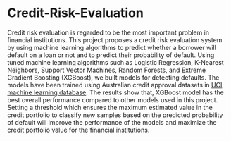 # Credit-Risk-Evaluation
Credit risk evaluation is regarded to be the most important problem in financial institutions. This project proposes a credit risk evaluation system by using machine learning algorithms to predict whether a borrower will default on a loan or not and to predict their probability of default. Using tuned machine learning algorithms such as Logistic Regression, K-Nearest Neighbors, Support Vector Machines, Random Forests, and Extreme Gradient Boosting (XGBoost), we built models for detecting defaults. The models have been trained using Australian credit approval datasets in [UCI machine learning database](https://archive.ics.uci.edu/ml/datasets/statlog+(australian+credit+approval)). The results show that, XGBoost model has the best overall performance compared to other models used in this project. Setting a threshold which ensures the maximum estimated value in the credit portfolio to classify new samples based on the predicted probability of default will improve the performance of the models and maximize the credit portfolio value for the financial institutions.
